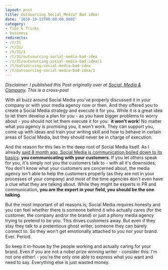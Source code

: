 ```yaml
---
layout: post
title: Outsourcing Social Media? Bad idea!
date: '2010-10-13T00:00:00.000Z'
category:
- Tips & Tricks
- business
redirects:
- /t/31
- /t/31/
- /t/31/1
- /t/31/outsourcing-social-media-bad-idea
- /t/31/outsourcing-social-media-bad-idea/1
- /t/outsourcing-social-media-bad-idea
- /t/outsourcing-social-media-bad-idea/1
---
```




_Disclaimer: I published this Post originally over at [Social, Media & Company](http://socialmediaandcompany.blogspot.de/2010/10/outsourcing-social-media-bad-idea.html). This is a cross-post_


With all buzz around Social Media you've properly discussed it in your company or with your media agency now or then. And they offered you to create a Social Media strategy and&nbsp;execute it for you. While it is a great idea to let them develop a plan for you - as you have bigger problems to worry about - you should not let them execute it for you: **&nbsp;it won't work**! No matter what you agency is promising you, it won't work. They can support you, come up with ideas and train your writing skill and how to behave in certain areas of Social Media, but they should never be in charge of execution.


And the reason for this lies in the deep root of Social Media itself. As I already <a href="http://socialmediaandcompany.blogspot.com/2010/04/social-media-aint-any-different.html">said 8 month ago, Social Media is communication boiled down to its basics</a>: **you communicating with&nbsp;your customers**. If you let others speak for you, it's simply not you the customers talk to - with all it's downsides; You don't know what your customers are concerned about, the media agency isn't able to help the customers properly (as they are not in your processes of your company) and most of the time agencies don't even have a clue what they are talking about. While they might be experts in PR and communication, **you are the expert in your field, you should be the one talking**.

But the most important of all reasons is; Social Media requires honesty and you can feel whether there is someone behind it who actually cares (for the customer, the company and/or the brand) or just a phony media agency trying to pretend to be you. This drives customers away. But even if they stay they talk to a&nbsp;pretentious&nbsp;ghost writer, someone they can barely connect to. So they won't get emotionally attached to you nor your brand. Ever. Period.

So keep it in-house by the people working and actually caring for your brand. Even if you are not a nobel prize winning writer - consider this: I'm not one either! - you're the only one able to express what you want and need to say. Everything else is just wasted money.
